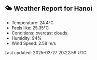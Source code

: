 <!-- WEATHER-START -->
## 🌤 Weather Report for Hanoi

- Temperature: 24.4°C
- Feels like: 25.35°C
- Conditions: overcast clouds
- Humidity: 94%
- Wind Speed: 2.58 m/s

Last updated: 2025-03-27 20:22:59 UTC
<!-- WEATHER-END -->
